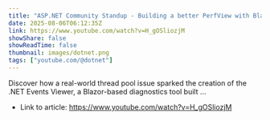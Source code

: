 ```yaml
---
title: "ASP.NET Community Standup - Building a better PerfView with Blazor"
date: 2025-08-06T06:12:35Z
link: https://www.youtube.com/watch?v=H_gOSliozjM
showShare: false
showReadTime: false
thumbnail: images/dotnet.png
tags: ["youtube.com/@dotnet"]
---
```

Discover how a real-world thread pool issue sparked the creation of the .NET Events Viewer, a Blazor-based diagnostics tool built ...

- Link to article: https://www.youtube.com/watch?v=H_gOSliozjM